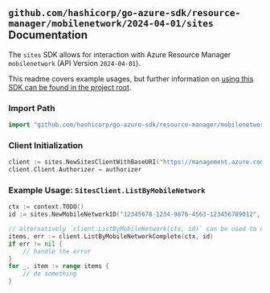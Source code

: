 
## `github.com/hashicorp/go-azure-sdk/resource-manager/mobilenetwork/2024-04-01/sites` Documentation

The `sites` SDK allows for interaction with Azure Resource Manager `mobilenetwork` (API Version `2024-04-01`).

This readme covers example usages, but further information on [using this SDK can be found in the project root](https://github.com/hashicorp/go-azure-sdk/tree/main/docs).

### Import Path

```go
import "github.com/hashicorp/go-azure-sdk/resource-manager/mobilenetwork/2024-04-01/sites"
```


### Client Initialization

```go
client := sites.NewSitesClientWithBaseURI("https://management.azure.com")
client.Client.Authorizer = authorizer
```


### Example Usage: `SitesClient.ListByMobileNetwork`

```go
ctx := context.TODO()
id := sites.NewMobileNetworkID("12345678-1234-9876-4563-123456789012", "example-resource-group", "mobileNetworkName")

// alternatively `client.ListByMobileNetwork(ctx, id)` can be used to do batched pagination
items, err := client.ListByMobileNetworkComplete(ctx, id)
if err != nil {
	// handle the error
}
for _, item := range items {
	// do something
}
```
